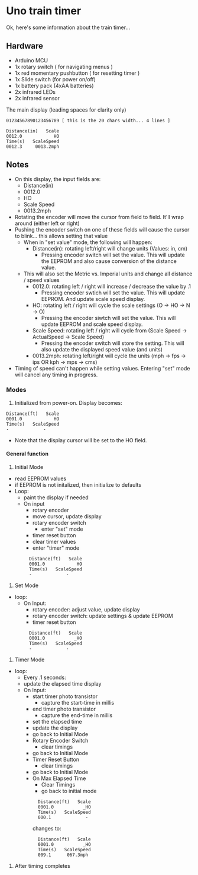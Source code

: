 # Uno train timer

Ok, here's some information about the train timer...

## Hardware

- Arduino MCU
- 1x rotary switch ( for navigating menus )
- 1x red momentary pushbutton ( for resetting timer )
- 1x Slide switch (for power on/off)
- 1x battery pack (4xAA batteries)
- 2x infrared LEDs
- 2x infrared sensor

The main display (leading spaces for clarity only)
```
01234567890123456789 [ this is the 20 chars width... 4 lines ]

Distance(in)   Scale
0012.0            HO
Time(s)   ScaleSpeed
0012.3     0013.2mph
```

## Notes

- On this display, the input fields are:
  - Distance(in)
  - 0012.0
  - HO
  - Scale Speed
  - 0013.2mph
- Rotating the encoder will move the cursor from field to field.  It'll wrap around (either left or right)
- Pushing the encoder switch on one of these fields will cause the cursor to blink... this allows setting that value
  - When in "set value" mode, the following will happen:
    - Distance(in):  rotating left/right will change units (Values:  in, cm)
      - Pressing encoder switch will set the value.  This will update the EEPROM and also cause conversion of the distance value.
  - This will also set the Metric vs. Imperial units and change all distance / speed values
    - 0012.0:   rotating left / right will increase / decrease the value by .1
      - Pressing encoder swtich will set the value.  This will update EEPROM.  And update scale speed display.
    - HO:  rotating left / right will cycle the scale settings (O -> HO -> N -> O)
      - Pressing the encoder siwtch will set the value.  This will update EEPROM and scale speed display.
    - Scale Speed:  rotating left / right will cycle from (Scale Speed -> ActualSpeed -> Scale Speed)
      - Pressing the encoder switch will store the setting.  This will also update the displayed speed value (and units)
    - 0013.2mph:  rotating left/right will cycle the units (mph -> fps -> ips OR kph -> mps -> cms)
- Timing of speed can't happen while setting values.  Entering "set" mode will cancel any timing in progress.

### Modes

1. Initialized from power-on.  Display becomes:
  ```
  Distance(ft)   Scale
  0001.0            HO
  Time(s)   ScaleSpeed
  -             -
  ```
  - Note that the display cursor will be set to the HO field.

#### General function

1. Initial Mode
  - read EEPROM values
  - if EEPROM is not initalized, then initialize to defaults
  - Loop:
    - paint the display if needed
    - On input
      - rotary encoder
      - move cursor, update display
      - rotary encoder switch
        - enter "set" mode
      - timer reset button
      - clear timer values
      - enter "timer" mode
      ```
        Distance(ft)   Scale
        0001.0            HO
        Time(s)   ScaleSpeed
        -             -
      ```
1. Set Mode
  - loop:
    - On Input:
      - rotary encoder:  adjust value, update display
      - rotary encoder switch:  update settings & update EEPROM
      - timer reset button
      ```
        Distance(ft)   Scale
        0001.0           _HO
        Time(s)   ScaleSpeed
        -             -
      ```
1. Timer Mode
  - loop:
    - Every .1 seconds:
    - update the elapsed time display
    - On Input:
      - start timer photo transistor
        - capture the start-time in millis
      - end timer photo transistor
        - capture the end-time in millis
      - set the elapsed time
      - update the display
      - go back to Initial Mode
      - Rotary Encoder Switch
        - clear timings
      - go back to Initial Mode
      - Timer Reset Button
        - clear timings
      - go back to Initial Mode
      - On Max Elapsed Time
        - Clear Timings
        - go back to initial mode
        ```
          Distance(ft)   Scale
          0001.0           _HO
          Time(s)   ScaleSpeed
          000.1             -
        ```
        changes to:
        ```
          Distance(ft)   Scale
          0001.0           _HO
          Time(s)   ScaleSpeed
          009.1      067.3mph
        ```
1. After timing completes
